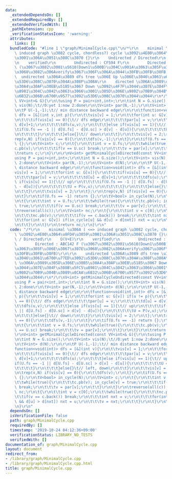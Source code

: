 ```yaml
---
data:
  _extendedDependsOn: []
  _extendedRequiredBy: []
  _extendedVerifiedWith: []
  _pathExtension: cpp
  _verificationStatusIcon: ':warning:'
  attributes:
    links: []
  bundledCode: "#line 1 \"graph/MinimalCycle.cpp\"\n/*\r\n    minimal \u306A ( <=>\
    \ induced graph \u3082 cycle, chordless?) cycle \u3092\u4E00\u3064\u8FD4\u3059\
    \u3001\u306A\u3051\u308C\u3070 {}\r\n    Undirected / Directed\r\n    O(V+E)\r\
    \n    verified\r\n        Undirected : CF594 F\r\n        Directed : ABC142 F\
    \ (\u3067\u3082\u3001\u5618(Down1\u500B)\u304C\u901A\u3063\u305F\u306E\u3067\u307E\
    \u3068\u3082\u306Averify\u3067\u306F\u306A\u3044\u30FB\u30FB\u30FB)\r\n\r\n  \
    \  undirected \u306A\u3089 dfs tree \u306E Up \u306E\u3046\u3061\u6700\u77ED\u3092\
    \u53D6\u308C\u3070\u304A\u308F\u308A\r\n    directed \u306A\u3089\u305D\u306E\u30B5\
    \u30A4\u30AF\u30EB\u5185\u3067 Down \u3092\u4F7F\u3044\u307E\u304F\u308B\u5FC5\
    \u8981\u304C\u3042\u3063\u3066\u3001\u305D\u306E\u9802\u70B9\u304B\u3089\u8CAA\
    \u6B32\u306B\u6700\u9577\u3092\u53D6\u308C\u3070\u3044\u3044\r\n*/\r\nV<int> getMinimalCycleUndirected(const\
    \ VV<int>& G){\r\n\tusing P = pair<int,int>;\r\n\tint N = G.size();\r\n\tV<int>\
    \ vis(N);\t//0:yet 1:now 2:done\r\n\tV<int> par(N,-1);\r\n\tV<int> d(N);\r\n\r\
    \n\tP U(-1,-1);\t// min distance backward edge\r\n\r\n\tfunction<void(int,int)>\
    \ dfs = [&](int v,int p){\r\n\t\tvis[v] = 1;\r\n\t\tfor(int u: G[v]) if(u != p){\r\
    \n\t\t\tif(vis[u] == 0){\t// dfs edge\r\n\t\t\t\tpar[u] = v;\r\n\t\t\t\td[u] =\
    \ d[v]+1;\r\n\t\t\t\tdfs(u,v);\r\n\t\t\t}else if(vis[u] == 1){\t// up\r\n\t\t\t\
    \tif(U.fs == -1 || d[U.fs] - d[U.sc] > d[v] - d[u]){\r\n\t\t\t\t\tU = P(v,u);\r\
    \n\t\t\t\t}\r\n\t\t\t}else{}\t// down\r\n\t\t}\r\n\t\tvis[v] = 2;\r\n\t};\r\n\t\
    rep(v,N) if(vis[v] == 0){\r\n\t\tdfs(v,-1);\r\n\t}\r\n\tif(U.fs == -1) return\
    \ {};\r\n\tV<int> c;\r\n\t{\r\n\t\tint v = U.fs;\r\n\t\twhile(true){\r\n\t\t\t\
    c.pb(v);\r\n\t\t\tif(v == U.sc) break;\r\n\t\t\tv = par[v];\r\n\t\t}\r\n\t}\r\n\
    \treturn c;\r\n}\r\n\r\nV<int> getMinimalCycleDirected(const VV<int>& G){\r\n\t\
    using P = pair<int,int>;\r\n\tint N = G.size();\r\n\tV<int> vis(N);\t//0:yet 1:now\
    \ 2:done\r\n\tV<int> par(N,-1);\r\n\tV<int> d(N);\r\n\r\n\tP U(-1,-1);\t// min\
    \ distance backward edge\r\n\r\n\tfunction<void(int)> dfs = [&](int v){\r\n\t\t\
    vis[v] = 1;\r\n\t\tfor(int u: G[v]){\r\n\t\t\tif(vis[u] == 0){\t// dfs edge\r\n\
    \t\t\t\tpar[u] = v;\r\n\t\t\t\td[u] = d[v]+1;\r\n\t\t\t\tdfs(u);\r\n\t\t\t}else\
    \ if(vis[u] == 1){\t// up\r\n\t\t\t\tif(U.fs == -1 || d[U.fs] - d[U.sc] > d[v]\
    \ - d[u]){\r\n\t\t\t\t\tU = P(v,u);\r\n\t\t\t\t}\r\n\t\t\t}else{}\t// left, down\r\
    \n\t\t}\r\n\t\tvis[v] = 2;\r\n\t};\r\n\trep(v,N) if(vis[v] == 0){\r\n\t\tdfs(v);\r\
    \n\t}\r\n\tif(U.fs == -1) return {};\r\n\tV<bool> in_cycle(N);\r\n\tV<int> c;\r\
    \n\t{\r\n\t\tint v = U.fs;\r\n\t\twhile(true){\r\n\t\t\tc.pb(v); in_cycle[v] =\
    \ true;\r\n\t\t\tif(v == U.sc) break;\r\n\t\t\tv = par[v];\r\n\t\t}\r\n\t}\r\n\
    \treverse(all(c));\r\n\tV<int> nc;\r\n\t{\r\n\t\tint v = c[0];\r\n\t\twhile(true){\r\
    \n\t\t\tnc.pb(v);\r\n\t\t\tif(v == c.back()) break;\r\n\t\t\tint nxt = v;\r\n\t\
    \t\tfor(int u: G[v]) if(in_cycle[u] && d[u] > d[nxt]) nxt = u;\r\n\t\t\tv = nxt;\r\
    \n\t\t}\r\n\t}\r\n\treturn nc;\r\n}\r\n"
  code: "/*\r\n    minimal \u306A ( <=> induced graph \u3082 cycle, chordless?) cycle\
    \ \u3092\u4E00\u3064\u8FD4\u3059\u3001\u306A\u3051\u308C\u3070 {}\r\n    Undirected\
    \ / Directed\r\n    O(V+E)\r\n    verified\r\n        Undirected : CF594 F\r\n\
    \        Directed : ABC142 F (\u3067\u3082\u3001\u5618(Down1\u500B)\u304C\u901A\
    \u3063\u305F\u306E\u3067\u307E\u3068\u3082\u306Averify\u3067\u306F\u306A\u3044\
    \u30FB\u30FB\u30FB)\r\n\r\n    undirected \u306A\u3089 dfs tree \u306E Up \u306E\
    \u3046\u3061\u6700\u77ED\u3092\u53D6\u308C\u3070\u304A\u308F\u308A\r\n    directed\
    \ \u306A\u3089\u305D\u306E\u30B5\u30A4\u30AF\u30EB\u5185\u3067 Down \u3092\u4F7F\
    \u3044\u307E\u304F\u308B\u5FC5\u8981\u304C\u3042\u3063\u3066\u3001\u305D\u306E\
    \u9802\u70B9\u304B\u3089\u8CAA\u6B32\u306B\u6700\u9577\u3092\u53D6\u308C\u3070\
    \u3044\u3044\r\n*/\r\nV<int> getMinimalCycleUndirected(const VV<int>& G){\r\n\t\
    using P = pair<int,int>;\r\n\tint N = G.size();\r\n\tV<int> vis(N);\t//0:yet 1:now\
    \ 2:done\r\n\tV<int> par(N,-1);\r\n\tV<int> d(N);\r\n\r\n\tP U(-1,-1);\t// min\
    \ distance backward edge\r\n\r\n\tfunction<void(int,int)> dfs = [&](int v,int\
    \ p){\r\n\t\tvis[v] = 1;\r\n\t\tfor(int u: G[v]) if(u != p){\r\n\t\t\tif(vis[u]\
    \ == 0){\t// dfs edge\r\n\t\t\t\tpar[u] = v;\r\n\t\t\t\td[u] = d[v]+1;\r\n\t\t\
    \t\tdfs(u,v);\r\n\t\t\t}else if(vis[u] == 1){\t// up\r\n\t\t\t\tif(U.fs == -1\
    \ || d[U.fs] - d[U.sc] > d[v] - d[u]){\r\n\t\t\t\t\tU = P(v,u);\r\n\t\t\t\t}\r\
    \n\t\t\t}else{}\t// down\r\n\t\t}\r\n\t\tvis[v] = 2;\r\n\t};\r\n\trep(v,N) if(vis[v]\
    \ == 0){\r\n\t\tdfs(v,-1);\r\n\t}\r\n\tif(U.fs == -1) return {};\r\n\tV<int> c;\r\
    \n\t{\r\n\t\tint v = U.fs;\r\n\t\twhile(true){\r\n\t\t\tc.pb(v);\r\n\t\t\tif(v\
    \ == U.sc) break;\r\n\t\t\tv = par[v];\r\n\t\t}\r\n\t}\r\n\treturn c;\r\n}\r\n\
    \r\nV<int> getMinimalCycleDirected(const VV<int>& G){\r\n\tusing P = pair<int,int>;\r\
    \n\tint N = G.size();\r\n\tV<int> vis(N);\t//0:yet 1:now 2:done\r\n\tV<int> par(N,-1);\r\
    \n\tV<int> d(N);\r\n\r\n\tP U(-1,-1);\t// min distance backward edge\r\n\r\n\t\
    function<void(int)> dfs = [&](int v){\r\n\t\tvis[v] = 1;\r\n\t\tfor(int u: G[v]){\r\
    \n\t\t\tif(vis[u] == 0){\t// dfs edge\r\n\t\t\t\tpar[u] = v;\r\n\t\t\t\td[u] =\
    \ d[v]+1;\r\n\t\t\t\tdfs(u);\r\n\t\t\t}else if(vis[u] == 1){\t// up\r\n\t\t\t\t\
    if(U.fs == -1 || d[U.fs] - d[U.sc] > d[v] - d[u]){\r\n\t\t\t\t\tU = P(v,u);\r\n\
    \t\t\t\t}\r\n\t\t\t}else{}\t// left, down\r\n\t\t}\r\n\t\tvis[v] = 2;\r\n\t};\r\
    \n\trep(v,N) if(vis[v] == 0){\r\n\t\tdfs(v);\r\n\t}\r\n\tif(U.fs == -1) return\
    \ {};\r\n\tV<bool> in_cycle(N);\r\n\tV<int> c;\r\n\t{\r\n\t\tint v = U.fs;\r\n\
    \t\twhile(true){\r\n\t\t\tc.pb(v); in_cycle[v] = true;\r\n\t\t\tif(v == U.sc)\
    \ break;\r\n\t\t\tv = par[v];\r\n\t\t}\r\n\t}\r\n\treverse(all(c));\r\n\tV<int>\
    \ nc;\r\n\t{\r\n\t\tint v = c[0];\r\n\t\twhile(true){\r\n\t\t\tnc.pb(v);\r\n\t\
    \t\tif(v == c.back()) break;\r\n\t\t\tint nxt = v;\r\n\t\t\tfor(int u: G[v]) if(in_cycle[u]\
    \ && d[u] > d[nxt]) nxt = u;\r\n\t\t\tv = nxt;\r\n\t\t}\r\n\t}\r\n\treturn nc;\r\
    \n}\r\n"
  dependsOn: []
  isVerificationFile: false
  path: graph/MinimalCycle.cpp
  requiredBy: []
  timestamp: '2019-10-24 04:12:36+09:00'
  verificationStatus: LIBRARY_NO_TESTS
  verifiedWith: []
documentation_of: graph/MinimalCycle.cpp
layout: document
redirect_from:
- /library/graph/MinimalCycle.cpp
- /library/graph/MinimalCycle.cpp.html
title: graph/MinimalCycle.cpp
---
```

